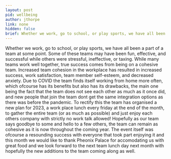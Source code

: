 ```yaml
---
layout: post
pid: wellbeing
author: jthorpe
link: none
hidden: false
brief: Whether we work, go to school, or play sports, we have all been a part of a team at some point. Some of these teams may have been fun, effective, and successful while others were stressful, ineffective, or taxing. While many teams work well together, true success comes from being on a cohesive team. Increased team cohesion in the workplace has resulted in increased success, work satisfaction, team member self-esteem, and decreased anxiety.
---
```


Whether we work, go to school, or play sports, we have all been a part of a team at some point. Some of these teams may have been fun, effective, and successful while others were stressful, ineffective, or taxing. While many teams work well together, true success comes from being on a cohesive team. Increased team cohesion in the workplace has resulted in increased success, work satisfaction, team member self-esteem, and decreased anxiety. Due to COVID the team finds itself working from home more often, which ofcourse has its benefits but also has its drawbacks, the main one being the fact that the team does not see each other as much as it once did, and new people that join the team dont get the same integration options as there was before the pandemic. To rectify this the team has organised a new plan for 2023, a work place lunch every friday at the end of the month, to gather the entire team (or as much as possible) and just enjoy each others company with strictly no work talk allowed! Hopefully as our team says goodbye to some and hello to a few others, the team can remain as cohesive as it is now throughout the coming year. The event itself was ofcourse a resounding success with everyone that took part enjoying it and this month we would like to thank Pheonix Palace for accomodating us with great food and we look forward to the next team lunch day next month with hopefully the new additions to the team coming along as well.
